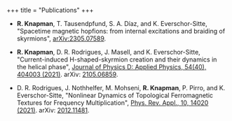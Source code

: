 +++
title = "Publications"
+++

- **R. Knapman**, T. Tausendpfund, S. A. Díaz, and K. Everschor-Sitte, "Spacetime magnetic hopfions: from internal excitations and braiding of skyrmions", [arXiv:2305.07589](https://arxiv.org/abs/2305.07589).

- **R. Knapman**, D. R. Rodrigues, J. Masell, and K. Everschor-Sitte, "Current-induced H-shaped-skyrmion creation and their dynamics in the helical phase", [Journal of Physics D: Applied Physics, 54(40), 404003 (2021)](https://doi.org/10.1088/1361-6463/AC0E5A). arXiv: [2105.06859](https://arxiv.org/abs/2105.06859).

- D. R. Rodrigues, J. Nothhelfer, M. Mohseni, **R. Knapman**, P. Pirro, and K. Everschor-Sitte, "Nonlinear Dynamics of Topological Ferromagnetic Textures for Frequency Multiplication", [Phys. Rev. Appl., 10, 14020 (2021)](https://doi.org/10.1103/PhysRevApplied.16.014020). arXiv: [2012.11481](https://arxiv.org/abs/2012.11481v1).
